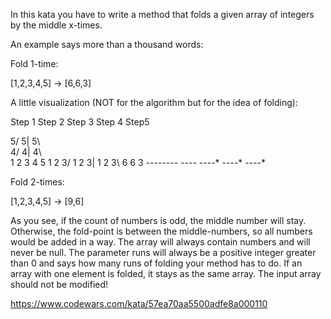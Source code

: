 In this kata you have to write a method that folds a given array of integers
by the middle x-times.

An example says more than a thousand words:

Fold 1-time:

[1,2,3,4,5] -> [6,6,3]

A little visualization (NOT for the algorithm but for the idea of folding):

Step 1         Step 2        Step 3       Step 4       Step5

5/           5|         5\          
4/            4|          4\      
1 2 3 4 5      1 2 3/         1 2 3|       1 2 3\       6 6 3
----*----      ----*          ----*        ----*        ----*


Fold 2-times:

[1,2,3,4,5] -> [9,6]

As you see, if the count of numbers is odd, the middle number will stay.
Otherwise, the fold-point is between the middle-numbers, so all numbers would be added in a way.
The array will always contain numbers and will never be null.
The parameter runs will always be a positive integer greater than 0
and says how many runs of folding your method has to do.
If an array with one element is folded, it stays as the same array.
The input array should not be modified!

https://www.codewars.com/kata/57ea70aa5500adfe8a000110
